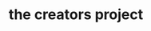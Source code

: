 ---
title: "the creators project"
id: tag.id
permalink: "/tags/the%20creators%20project"
videos: [2239,2240,2247,2134,2243,2245,2248]
---